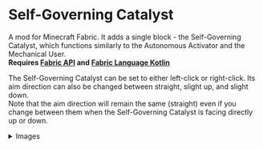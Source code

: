 # Self-Governing Catalyst

A mod for Minecraft Fabric. It adds a single block - the Self-Governing Catalyst, which functions similarly to the Autonomous Activator and the Mechanical User.  
**Requires [Fabric API](https://www.curseforge.com/minecraft/mc-mods/fabric-api) and [Fabric Language Kotlin](https://www.curseforge.com/minecraft/mc-mods/fabric-language-kotlin)**

The Self-Governing Catalyst can be set to either left-click or right-click. Its aim direction can also be changed between straight, slight up, and slight down.  
Note that the aim direction will remain the same (straight) even if you change between them when the Self-Governing Catalyst is facing directly up or down.

<details>
    <summary>Images</summary>
    <p>
        <img src="https://i.imgur.com/7HrTbmt.png">  
        <img src="https://i.imgur.com/kJ7svE8.png">
    </p>
</details>
